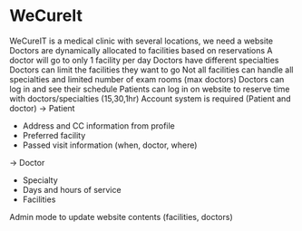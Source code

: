 # WeCureIt
WeCureIT is a medical clinic with several locations, we need a website
Doctors are dynamically allocated to facilities based on reservations
A doctor will go to only 1 facility per day
Doctors have different specialties
Doctors can limit the facilities they want to go
Not all facilities can handle all specialties and limited number of exam rooms (max doctors)
Doctors can log in and see their schedule
Patients can log in on website to reserve time with doctors/specialties (15,30,1hr)
Account system is required (Patient and doctor)
-> Patient					
- Address and CC information from profile
- Preferred facility
- Passed visit information (when, doctor, where)

-> Doctor			
- Specialty
- Days and hours of service
- Facilities

Admin mode to update website contents (facilities, doctors)





